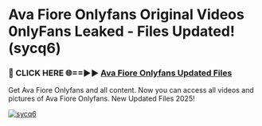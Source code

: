 # Ava Fiore Onlyfans Original Videos 0nlyFans Leaked - Files Updated! (sycq6)

<h3>🔴 CLICK HERE 🌐==►► <a href="https://tinyurl.com/ehrbuxhb" rel="nofollow">Ava Fiore Onlyfans Updated Files</a></h3>

Get Ava Fiore Onlyfans and all content. Now you can access all videos and pictures of Ava Fiore Onlyfans. New Updated Files 2025!

[![sycq6](https://i.imgur.com/lVYEuWS.gif)](https://tinyurl.com/ehrbuxhb)
